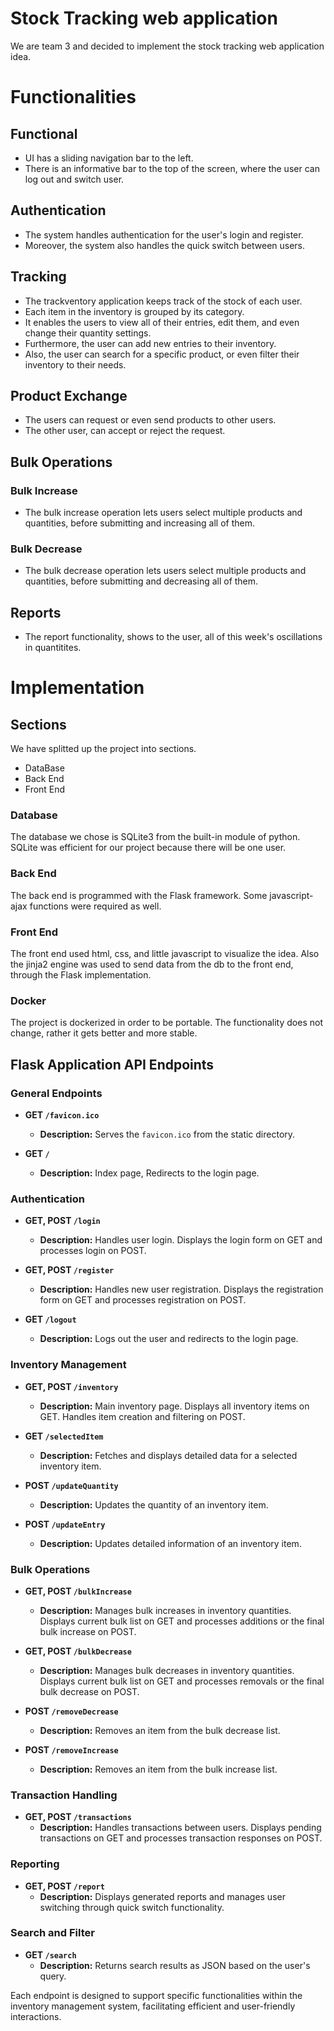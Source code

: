 # Stock Tracking web application

We are team 3 and decided to implement the stock tracking web application idea.

# Functionalities

## Functional
- UI has a sliding navigation bar to the left.
- There is an informative bar to the top of the screen, where the user can log out and switch user.

## Authentication
- The system handles authentication for the user's login and register.
- Moreover, the system also handles the quick switch between users.

## Tracking
- The trackventory application keeps track of the stock of each user.
- Each item in the inventory is grouped by its category.
- It enables the users to view all of their entries, edit them, and even change their quantity settings.
- Furthermore, the user can add new entries to their inventory.
- Also, the user can search for a specific product, or even filter their inventory to their needs.

## Product Exchange
- The users can request or even send products to other users.
- The other user, can accept or reject the request.

## Bulk Operations
### Bulk Increase
- The bulk increase operation lets users select multiple products and quantities, before submitting and increasing all of them.
### Bulk Decrease
- The bulk decrease operation lets users select multiple products and quantities, before submitting and decreasing all of them.

## Reports
- The report functionality, shows to the user, all of this week's oscillations in quantitites.

# Implementation
## Sections
We have splitted up the project into sections.
- DataBase
- Back End
- Front End

### Database
The database we chose is SQLite3 from the built-in module of python. SQLite was efficient for our project because there will be one user.

### Back End
The back end is programmed with the Flask framework. Some javascript-ajax functions were required as well.

### Front End
The front end used html, css, and little javascript to visualize the idea. Also the jinja2 engine was used to send data from the db to the front end, through the Flask implementation.

### Docker
The project is dockerized in order to be portable. The functionality does not change, rather it gets better and more stable.

## Flask Application API Endpoints

### General Endpoints

- **GET `/favicon.ico`**
  - **Description:** Serves the `favicon.ico` from the static directory.

- **GET `/`**
  - **Description:** Index page, Redirects to the login page.

### Authentication

- **GET, POST `/login`**
  - **Description:** Handles user login. Displays the login form on GET and processes login on POST.

- **GET, POST `/register`**
  - **Description:** Handles new user registration. Displays the registration form on GET and processes registration on POST.

- **GET `/logout`**
  - **Description:** Logs out the user and redirects to the login page.

### Inventory Management

- **GET, POST `/inventory`**
  - **Description:** Main inventory page. Displays all inventory items on GET. Handles item creation and filtering on POST.

- **GET `/selectedItem`**
  - **Description:** Fetches and displays detailed data for a selected inventory item.

- **POST `/updateQuantity`**
  - **Description:** Updates the quantity of an inventory item.

- **POST `/updateEntry`**
  - **Description:** Updates detailed information of an inventory item.

### Bulk Operations

- **GET, POST `/bulkIncrease`**
  - **Description:** Manages bulk increases in inventory quantities. Displays current bulk list on GET and processes additions or the final bulk increase on POST.

- **GET, POST `/bulkDecrease`**
  - **Description:** Manages bulk decreases in inventory quantities. Displays current bulk list on GET and processes removals or the final bulk decrease on POST.

- **POST `/removeDecrease`**
  - **Description:** Removes an item from the bulk decrease list.

- **POST `/removeIncrease`**
  - **Description:** Removes an item from the bulk increase list.

### Transaction Handling

- **GET, POST `/transactions`**
  - **Description:** Handles transactions between users. Displays pending transactions on GET and processes transaction responses on POST.

### Reporting

- **GET, POST `/report`**
  - **Description:** Displays generated reports and manages user switching through quick switch functionality.

### Search and Filter

- **GET `/search`**
  - **Description:** Returns search results as JSON based on the user's query.

Each endpoint is designed to support specific functionalities within the inventory management system, facilitating efficient and user-friendly interactions.

